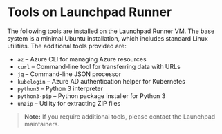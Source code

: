 # Tools on Launchpad Runner

The following tools are installed on the Launchpad Runner VM. The base system is a minimal Ubuntu installation, which includes standard Linux utilities. The additional tools provided are:

- `az` – Azure CLI for managing Azure resources
- `curl` – Command-line tool for transferring data with URLs
- `jq` – Command-line JSON processor
- `kubelogin` – Azure AD authentication helper for Kubernetes
- `python3` – Python 3 interpreter
- `python3-pip` – Python package installer for Python 3
- `unzip` – Utility for extracting ZIP files

> **Note:** If you require additional tools, please contact the Launchpad maintainers.
